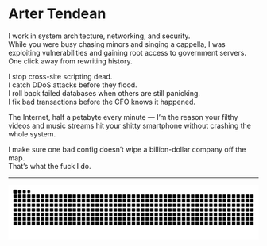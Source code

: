 # Arter Tendean

I work in system architecture, networking, and security.  
While you were busy chasing minors and singing a cappella, I was exploiting vulnerabilities and gaining root access to government servers. One click away from rewriting history.

I stop cross-site scripting dead.  
I catch DDoS attacks before they flood.  
I roll back failed databases when others are still panicking.  
I fix bad transactions before the CFO knows it happened.

The Internet, half a petabyte every minute — I’m the reason your filthy videos and music streams hit your shitty smartphone without crashing the whole system.

I make sure one bad config doesn’t wipe a billion-dollar company off the map.  
That’s what the fuck I do.

---

<picture>
  <source
    media="(prefers-color-scheme: dark)"
    srcset="https://raw.githubusercontent.com/animemoeus/animemoeus/output/github-contribution-grid-snake-dark.svg"
  />
  <source
    media="(prefers-color-scheme: light)"
    srcset="https://raw.githubusercontent.com/animemoeus/animemoeus/output/github-contribution-grid-snake.svg"
  />
  <img
    alt="GitHub contribution grid snake animation"
    src="https://raw.githubusercontent.com/animemoeus/animemoeus/output/github-contribution-grid-snake.svg"
  />
</picture>
